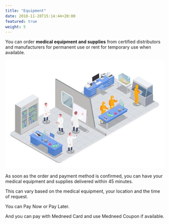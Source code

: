 ```yaml
---
title: "Equipment"
date: 2018-11-28T15:14:44+20:00 
featured: true
weight: 5
---
```


You can order **medical equipment and supplies** from certified distributors and manufacturers for permanent use or rent for temporary use when available.


![Medical Equipment](/images/illustrations/medical-products.webp)

As soon as the order and payment method is confirmed, you can have your medical equipment and supplies delivered within 45 minutes. 

This can vary based on the medical equipment, your location and the time of request.

You can Pay Now or Pay Later.

And you can pay with Medneed Card and use Medneed Coupon if available.



